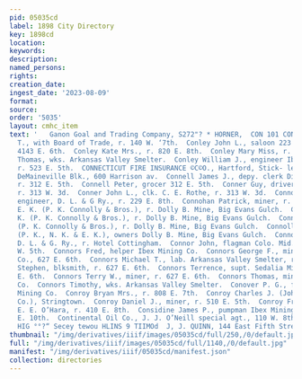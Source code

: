 ```yaml
---
pid: 05035cd
label: 1898 City Directory
key: 1898cd
location: 
keywords: 
description: 
named_persons: 
rights: 
creation_date: 
ingest_date: '2023-08-09'
format: 
source: 
order: '5035'
layout: cmhc_item
text: '   Ganon Goal and Trading Company, S272"? * HORNER,  CON 101 CON  Conley James
  T., with Board of Trade, r. 140 W. ‘7th.  Conley John L., saloon 223 W. 4th, r.
  4143 E. 6th.  Conley Kate Mrs., r. 820 E. 8th.  Conley Mary Miss, r. 208 E. 6th.  Conley
  Thomas, wks. Arkansas Valley Smelter.  Conley William J., engineer Ibex Mining Co.,
  r. 523 E. 5th.  CONNECTICUT FIRE INSURANCE ©C©O., Hartford, Stick- ley & Shaw agts.,
  DeMaineville Blk., 600 Harrison av.  Connell James J., depy. clerk District Court,
  r. 312 E. 5th.  Connell Peter, grocer 312 E. 5th.  Conner Guy, driver, C. EK. Rothe,
  r. 313 W. 3d.  Conner John L., clk. C. E. Rothe, r. 313 W. 3d.  Connohan Edward,
  engineer, D. L. & G Ry., r. 229 E. 8th.  Connohan Patrick, miner, r. 729 E. 7th.  Connolly
  E. K. (P. K. Connolly & Bros.), r. Dolly B. Mine, Big Evans Gulch.  Connolly N.
  K. (P. K. Connolly & Bros.), r. Dolly B. Mine, Big Evans Gulch.  Connolly P. K.
  (P. K. Connolly & Bros.), r. Dolly B. Mine, Big Evans Gulch.  Connolly P. K. & Bros.
  (P. K., N. K. & E. K.), owners Dolly B. Mine, Big Evans Gulch.  Connor John, eashier
  D. L. & G. Ry., r. Hotel Cottingham.  Connor John, flagman Colo. Mid. Ry., r. 308
  W. 5th.  Connors Fred, helper Ibex Mining Co.  Connors George F., miner Ibex Mining
  Co., 627 E. 6th.  Connors Michael T., lab. Arkansas Valley Smelter, r. Buck- town.  Connors
  Stephen, blksmith, r. 627 E. 6th.  Connors Terrence, supt. Sedalia Mine, r. 623
  E. 6th.  Connors Terry W., miner, r. 627 E. 6th.  Connors Thomas, miner Ibex Mining
  Co.  Connors Timothy, wks. Arkansas Valley Smelter.  Conover P. G., fireman Ibex
  Mining Co.  Conroy Bryan Mrs., r. 808 E. 7th.  Conroy Charles J. (John Mangan &
  Co.), Stringtown.  Conroy Daniel J., miner, r. 510 E. 5th.  Conroy Frank P., driver
  E. E. O’Hara, r. 410 E. 8th.  Considine James P., pumpman Ibex Mining Co., r. 210
  E. 10th.  Continental Oil Co., J. J. O’Neill special agt., 110 W. 8th.  ‘AV NOSIHYVH
  HIG °°?“ Secey tewou HLINS 9 TIIMOd  J, J. QUINN, 144 East Fifth Street. GRAINING '
thumbnail: "/img/derivatives/iiif/images/05035cd/full/250,/0/default.jpg"
full: "/img/derivatives/iiif/images/05035cd/full/1140,/0/default.jpg"
manifest: "/img/derivatives/iiif/05035cd/manifest.json"
collection: directories
---
```

